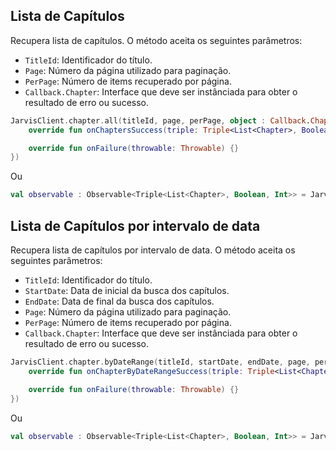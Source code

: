 ## Lista de Capítulos

Recupera lista de capítulos. O método aceita os seguintes parâmetros:

* `TitleId`: Identificador do título.
* `Page`: Número da página utilizado para paginação.
* `PerPage`: Número de items recuperado por página.
* `Callback.Chapter`: Interface que deve ser instânciada para obter o resultado de erro ou sucesso.


``` kotlin
JarvisClient.chapter.all(titleId, page, perPage, object : Callback.Chapter {
    override fun onChaptersSuccess(triple: Triple<List<Chapter>, Boolean, Int>) {}

    override fun onFailure(throwable: Throwable) {}
})
```

Ou

``` kotlin
val observable : Observable<Triple<List<Chapter>, Boolean, Int>> = JarvisClient.chapter.all(titleId, page, perPage)
```

## Lista de Capítulos  por intervalo de data

Recupera lista de capítulos por intervalo de data. O método aceita os seguintes parâmetros:

* `TitleId`: Identificador do título.
* `StartDate`: Data de inicial da busca dos capítulos.
* `EndDate`: Data de final da busca dos capítulos.
* `Page`: Número da página utilizado para paginação.
* `PerPage`: Número de items recuperado por página.
* `Callback.Chapter`: Interface que deve ser instânciada para obter o resultado de erro ou sucesso.


``` kotlin
JarvisClient.chapter.byDateRange(titleId, startDate, endDate, page, perPage, object : Callback.Chapter {
    override fun onChapterByDateRangeSuccess(triple: Triple<List<Chapter>, Boolean, Int>) {}

    override fun onFailure(throwable: Throwable) {}
})
```

Ou

``` kotlin
val observable : Observable<Triple<List<Chapter>, Boolean, Int>> = JarvisClient.chapter.byDateRange(titleId, startDate, endDate, page, perPage)
```